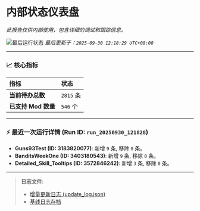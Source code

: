 # 内部状态仪表盘

*此报告仅供内部使用，包含详细的调试和跟踪信息。*

![最后运行状态](https://img.shields.io/badge/Last%20Run-Success-green)
*最后更新于：`2025-09-30 12:18:29 UTC+08:00`*

---

### 📈 **核心指标**

| 指标 | 状态 |
| :--- | :--- |
| **当前待办总数** | ``2815`` 条 |
| **已支持 Mod 数量** | ``546`` 个 |

---

### ⚡ **最近一次运行详情 (Run ID: ``run_20250930_121828``)**

*   **Guns93Test (ID: 3183820077)**: 新增 `9` 条, 移除 `0` 条。
*   **BanditsWeekOne (ID: 3403180543)**: 新增 `9` 条, 移除 `0` 条。
*   **Detailed_Skill_Tooltips (ID: 3572846242)**: 新增 `3` 条, 移除 `0` 条。

---

> **日志文件**:
> *   [增量更新日志 (update_log.json)](../data/logs/update_log.json)
> *   [基线日志存档](../data/logs/archive/)
